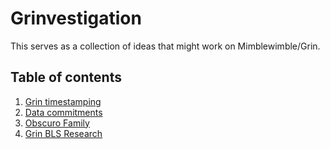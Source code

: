 # Grinvestigation

This serves as a collection of ideas that might work on Mimblewimble/Grin.

## Table of contents

1. [Grin timestamping](timestamping.md)
2. [Data commitments](data_commitments.md)
3. [Obscuro Family](Obscuro/README.md)
4. [Grin BLS Research](BLS/README.md)